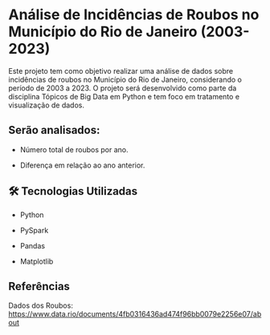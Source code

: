# Análise de Incidências de Roubos no Município do Rio de Janeiro (2003-2023)

Este projeto tem como objetivo realizar uma análise de dados sobre incidências de roubos no Município do Rio de Janeiro, considerando o período de 2003 a 2023. O projeto será desenvolvido como parte da disciplina Tópicos de Big Data em Python e tem foco em tratamento e visualização de dados.

## Serão analisados:

- Número total de roubos por ano.

- Diferença em relação ao ano anterior.

## 🛠️ Tecnologias Utilizadas

- Python

- PySpark

- Pandas

- Matplotlib

## Referências

Dados dos Roubos: https://www.data.rio/documents/4fb0316436ad474f96bb0079e2256e07/about
